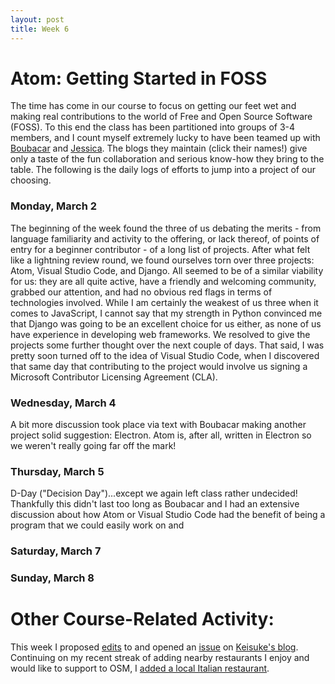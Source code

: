 ```yaml
---
layout: post
title: Week 6
---
```


# Atom: Getting Started in FOSS
The time has come in our course to focus on getting our feet wet and making real contributions to the world of Free and Open Source Software (FOSS). To this end the class has been partitioned into groups of 3-4 members, and I count myself extremely lucky to have been teamed up with [Boubacar](https://hunter-college-ossd-spr-2020.github.io/boubascript-weekly/) and [Jessica](https://hunter-college-ossd-spr-2020.github.io/wongjessica-weekly/). The blogs they maintain (click their names!) give only a taste of the fun collaboration and serious know-how they bring to the table. The following is the daily logs of efforts to jump into a project of our choosing.

### Monday, March 2
The beginning of the week found the three of us debating the merits - from language familiarity and activity to the offering, or lack thereof, of points of entry for a beginner contributor - of a long list of projects. After what felt like a lightning review round, we found ourselves torn over three projects: Atom, Visual Studio Code, and Django. All seemed to be of a similar viability for us: they are all quite active, have a friendly and welcoming community, grabbed our attention, and had no obvious red flags in terms of technologies involved. While I am certainly the weakest of us three when it comes to JavaScript, I cannot say that my strength in Python convinced me that Django was going to be an excellent choice for us either, as none of us have experience in developing web frameworks. We resolved to give the projects some further thought over the next couple of days. That said, I was pretty soon turned off to the idea of Visual Studio Code, when I discovered that same day that contributing to the project would involve us signing a Microsoft Contributor Licensing Agreement (CLA).

### Wednesday, March 4
A bit more discussion took place via text with Boubacar making another project solid suggestion: Electron. Atom is, after all, written in Electron so we weren't really going far off the mark!

### Thursday, March 5
D-Day ("Decision Day")...except we again left class rather undecided! Thankfully this didn't last too long as Boubacar and I had an extensive discussion about how Atom or Visual Studio Code had the benefit of being a program that we could easily work on and 

### Saturday, March 7


### Sunday, March 8 

# Other Course-Related Activity:
This week I proposed [edits](https://github.com/hunter-college-ossd-spr-2020/Ks5810-weekly/pull/5) to and opened an [issue](https://github.com/hunter-college-ossd-spr-2020/Ks5810-weekly/issues/6) on [Keisuke's blog](https://hunter-college-ossd-spr-2020.github.io/Ks5810-weekly/). Continuing on my recent streak of adding nearby restaurants I enjoy and would like to support to OSM, I [added a local Italian restaurant](https://www.openstreetmap.org/changeset/81936488).